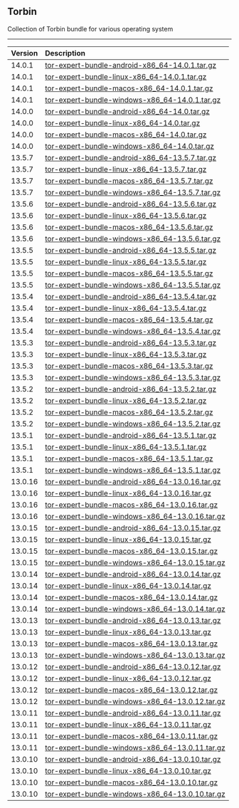 ## Torbin

Collection of Torbin bundle for various operating system

* * *

| Version | Description |
| :--- | :--- |
| 14.0.1 | [tor-expert-bundle-android-x86_64-14.0.1.tar.gz](https://github.com/neoslab/torbin/raw/main/android/14.0.1/tor-expert-bundle-android-x86_64-14.0.1.tar.gz) |
| 14.0.1 | [tor-expert-bundle-linux-x86_64-14.0.1.tar.gz](https://github.com/neoslab/torbin/raw/main/linux/14.0.1/tor-expert-bundle-linux-x86_64-14.0.1.tar.gz) |
| 14.0.1 | [tor-expert-bundle-macos-x86_64-14.0.1.tar.gz](https://github.com/neoslab/torbin/raw/main/macos/14.0.1/tor-expert-bundle-macos-x86_64-14.0.1.tar.gz) |
| 14.0.1 | [tor-expert-bundle-windows-x86_64-14.0.1.tar.gz](https://github.com/neoslab/torbin/raw/main/windows/14.0.1/tor-expert-bundle-windows-x86_64-14.0.1.tar.gz) |
| 14.0.0 | [tor-expert-bundle-android-x86_64-14.0.tar.gz](https://github.com/neoslab/torbin/raw/main/android/14.0/tor-expert-bundle-android-x86_64-14.0.tar.gz) |
| 14.0.0 | [tor-expert-bundle-linux-x86_64-14.0.tar.gz](https://github.com/neoslab/torbin/raw/main/linux/14.0/tor-expert-bundle-linux-x86_64-14.0.tar.gz) |
| 14.0.0 | [tor-expert-bundle-macos-x86_64-14.0.tar.gz](https://github.com/neoslab/torbin/raw/main/macos/14.0/tor-expert-bundle-macos-x86_64-14.0.tar.gz) |
| 14.0.0 | [tor-expert-bundle-windows-x86_64-14.0.tar.gz](https://github.com/neoslab/torbin/raw/main/windows/14.0/tor-expert-bundle-windows-x86_64-14.0.tar.gz) |
| 13.5.7 | [tor-expert-bundle-android-x86_64-13.5.7.tar.gz](https://github.com/neoslab/torbin/raw/main/android/13.5.7/tor-expert-bundle-android-x86_64-13.5.7.tar.gz) |
| 13.5.7 | [tor-expert-bundle-linux-x86_64-13.5.7.tar.gz](https://github.com/neoslab/torbin/raw/main/linux/13.5.7/tor-expert-bundle-linux-x86_64-13.5.7.tar.gz) |
| 13.5.7 | [tor-expert-bundle-macos-x86_64-13.5.7.tar.gz](https://github.com/neoslab/torbin/raw/main/macos/13.5.7/tor-expert-bundle-macos-x86_64-13.5.7.tar.gz) |
| 13.5.7 | [tor-expert-bundle-windows-x86_64-13.5.7.tar.gz](https://github.com/neoslab/torbin/raw/main/windows/13.5.7/tor-expert-bundle-windows-x86_64-13.5.7.tar.gz) |
| 13.5.6 | [tor-expert-bundle-android-x86_64-13.5.6.tar.gz](https://github.com/neoslab/torbin/raw/main/android/13.5.6/tor-expert-bundle-android-x86_64-13.5.6.tar.gz) |
| 13.5.6 | [tor-expert-bundle-linux-x86_64-13.5.6.tar.gz](https://github.com/neoslab/torbin/raw/main/linux/13.5.6/tor-expert-bundle-linux-x86_64-13.5.6.tar.gz) |
| 13.5.6 | [tor-expert-bundle-macos-x86_64-13.5.6.tar.gz](https://github.com/neoslab/torbin/raw/main/macos/13.5.6/tor-expert-bundle-macos-x86_64-13.5.6.tar.gz) |
| 13.5.6 | [tor-expert-bundle-windows-x86_64-13.5.6.tar.gz](https://github.com/neoslab/torbin/raw/main/windows/13.5.6/tor-expert-bundle-windows-x86_64-13.5.6.tar.gz) |
| 13.5.5 | [tor-expert-bundle-android-x86_64-13.5.5.tar.gz](https://github.com/neoslab/torbin/raw/main/android/13.5.5/tor-expert-bundle-android-x86_64-13.5.5.tar.gz) |
| 13.5.5 | [tor-expert-bundle-linux-x86_64-13.5.5.tar.gz](https://github.com/neoslab/torbin/raw/main/linux/13.5.5/tor-expert-bundle-linux-x86_64-13.5.5.tar.gz) |
| 13.5.5 | [tor-expert-bundle-macos-x86_64-13.5.5.tar.gz](https://github.com/neoslab/torbin/raw/main/macos/13.5.5/tor-expert-bundle-macos-x86_64-13.5.5.tar.gz) |
| 13.5.5 | [tor-expert-bundle-windows-x86_64-13.5.5.tar.gz](https://github.com/neoslab/torbin/raw/main/windows/13.5.5/tor-expert-bundle-windows-x86_64-13.5.5.tar.gz) |
| 13.5.4 | [tor-expert-bundle-android-x86_64-13.5.4.tar.gz](https://github.com/neoslab/torbin/raw/main/android/13.5.4/tor-expert-bundle-android-x86_64-13.5.4.tar.gz) |
| 13.5.4 | [tor-expert-bundle-linux-x86_64-13.5.4.tar.gz](https://github.com/neoslab/torbin/raw/main/linux/13.5.4/tor-expert-bundle-linux-x86_64-13.5.4.tar.gz) |
| 13.5.4 | [tor-expert-bundle-macos-x86_64-13.5.4.tar.gz](https://github.com/neoslab/torbin/raw/main/macos/13.5.4/tor-expert-bundle-macos-x86_64-13.5.4.tar.gz) |
| 13.5.4 | [tor-expert-bundle-windows-x86_64-13.5.4.tar.gz](https://github.com/neoslab/torbin/raw/main/windows/13.5.4/tor-expert-bundle-windows-x86_64-13.5.4.tar.gz) |
| 13.5.3 | [tor-expert-bundle-android-x86_64-13.5.3.tar.gz](https://github.com/neoslab/torbin/raw/main/android/13.5.3/tor-expert-bundle-android-x86_64-13.5.3.tar.gz) |
| 13.5.3 | [tor-expert-bundle-linux-x86_64-13.5.3.tar.gz](https://github.com/neoslab/torbin/raw/main/linux/13.5.3/tor-expert-bundle-linux-x86_64-13.5.3.tar.gz) |
| 13.5.3 | [tor-expert-bundle-macos-x86_64-13.5.3.tar.gz](https://github.com/neoslab/torbin/raw/main/macos/13.5.3/tor-expert-bundle-macos-x86_64-13.5.3.tar.gz) |
| 13.5.3 | [tor-expert-bundle-windows-x86_64-13.5.3.tar.gz](https://github.com/neoslab/torbin/raw/main/windows/13.5.3/tor-expert-bundle-windows-x86_64-13.5.3.tar.gz) |
| 13.5.2 | [tor-expert-bundle-android-x86_64-13.5.2.tar.gz](https://github.com/neoslab/torbin/raw/main/android/13.5.2/tor-expert-bundle-android-x86_64-13.5.2.tar.gz) |
| 13.5.2 | [tor-expert-bundle-linux-x86_64-13.5.2.tar.gz](https://github.com/neoslab/torbin/raw/main/linux/13.5.2/tor-expert-bundle-linux-x86_64-13.5.2.tar.gz) |
| 13.5.2 | [tor-expert-bundle-macos-x86_64-13.5.2.tar.gz](https://github.com/neoslab/torbin/raw/main/macos/13.5.2/tor-expert-bundle-macos-x86_64-13.5.2.tar.gz) |
| 13.5.2 | [tor-expert-bundle-windows-x86_64-13.5.2.tar.gz](https://github.com/neoslab/torbin/raw/main/windows/13.5.2/tor-expert-bundle-windows-x86_64-13.5.2.tar.gz) |
| 13.5.1 | [tor-expert-bundle-android-x86_64-13.5.1.tar.gz](https://github.com/neoslab/torbin/raw/main/android/13.5.1/tor-expert-bundle-android-x86_64-13.5.1.tar.gz) |
| 13.5.1 | [tor-expert-bundle-linux-x86_64-13.5.1.tar.gz](https://github.com/neoslab/torbin/raw/main/linux/13.5.1/tor-expert-bundle-linux-x86_64-13.5.1.tar.gz) |
| 13.5.1 | [tor-expert-bundle-macos-x86_64-13.5.1.tar.gz](https://github.com/neoslab/torbin/raw/main/macos/13.5.1/tor-expert-bundle-macos-x86_64-13.5.1.tar.gz) |
| 13.5.1 | [tor-expert-bundle-windows-x86_64-13.5.1.tar.gz](https://github.com/neoslab/torbin/raw/main/windows/13.5.1/tor-expert-bundle-windows-x86_64-13.5.1.tar.gz) |
| 13.0.16 | [tor-expert-bundle-android-x86_64-13.0.16.tar.gz](https://github.com/neoslab/torbin/raw/main/android/13.0.16/tor-expert-bundle-android-x86_64-13.0.16.tar.gz) |
| 13.0.16 | [tor-expert-bundle-linux-x86_64-13.0.16.tar.gz](https://github.com/neoslab/torbin/raw/main/linux/13.0.16/tor-expert-bundle-linux-x86_64-13.0.16.tar.gz) |
| 13.0.16 | [tor-expert-bundle-macos-x86_64-13.0.16.tar.gz](https://github.com/neoslab/torbin/raw/main/macos/13.0.16/tor-expert-bundle-macos-x86_64-13.0.16.tar.gz) |
| 13.0.16 | [tor-expert-bundle-windows-x86_64-13.0.16.tar.gz](https://github.com/neoslab/torbin/raw/main/windows/13.0.16/tor-expert-bundle-windows-x86_64-13.0.16.tar.gz) |
| 13.0.15 | [tor-expert-bundle-android-x86_64-13.0.15.tar.gz](https://github.com/neoslab/torbin/raw/main/android/13.0.15/tor-expert-bundle-android-x86_64-13.0.15.tar.gz) |
| 13.0.15 | [tor-expert-bundle-linux-x86_64-13.0.15.tar.gz](https://github.com/neoslab/torbin/raw/main/linux/13.0.15/tor-expert-bundle-linux-x86_64-13.0.15.tar.gz) |
| 13.0.15 | [tor-expert-bundle-macos-x86_64-13.0.15.tar.gz](https://github.com/neoslab/torbin/raw/main/macos/13.0.15/tor-expert-bundle-macos-x86_64-13.0.15.tar.gz) |
| 13.0.15 | [tor-expert-bundle-windows-x86_64-13.0.15.tar.gz](https://github.com/neoslab/torbin/raw/main/windows/13.0.15/tor-expert-bundle-windows-x86_64-13.0.15.tar.gz) |
| 13.0.14 | [tor-expert-bundle-android-x86_64-13.0.14.tar.gz](https://github.com/neoslab/torbin/raw/main/android/13.0.14/tor-expert-bundle-android-x86_64-13.0.14.tar.gz) |
| 13.0.14 | [tor-expert-bundle-linux-x86_64-13.0.14.tar.gz](https://github.com/neoslab/torbin/raw/main/linux/13.0.14/tor-expert-bundle-linux-x86_64-13.0.14.tar.gz) |
| 13.0.14 | [tor-expert-bundle-macos-x86_64-13.0.14.tar.gz](https://github.com/neoslab/torbin/raw/main/macos/13.0.14/tor-expert-bundle-macos-x86_64-13.0.14.tar.gz) |
| 13.0.14 | [tor-expert-bundle-windows-x86_64-13.0.14.tar.gz](https://github.com/neoslab/torbin/raw/main/windows/13.0.14/tor-expert-bundle-windows-x86_64-13.0.14.tar.gz) |
| 13.0.13 | [tor-expert-bundle-android-x86_64-13.0.13.tar.gz](https://github.com/neoslab/torbin/raw/main/android/13.0.13/tor-expert-bundle-android-x86_64-13.0.13.tar.gz) |
| 13.0.13 | [tor-expert-bundle-linux-x86_64-13.0.13.tar.gz](https://github.com/neoslab/torbin/raw/main/linux/13.0.13/tor-expert-bundle-linux-x86_64-13.0.13.tar.gz) |
| 13.0.13 | [tor-expert-bundle-macos-x86_64-13.0.13.tar.gz](https://github.com/neoslab/torbin/raw/main/macos/13.0.13/tor-expert-bundle-macos-x86_64-13.0.13.tar.gz) |
| 13.0.13 | [tor-expert-bundle-windows-x86_64-13.0.13.tar.gz](https://github.com/neoslab/torbin/raw/main/windows/13.0.13/tor-expert-bundle-windows-x86_64-13.0.13.tar.gz) |
| 13.0.12 | [tor-expert-bundle-android-x86_64-13.0.12.tar.gz](https://github.com/neoslab/torbin/raw/main/android/13.0.12/tor-expert-bundle-android-x86_64-13.0.12.tar.gz) |
| 13.0.12 | [tor-expert-bundle-linux-x86_64-13.0.12.tar.gz](https://github.com/neoslab/torbin/raw/main/linux/13.0.12/tor-expert-bundle-linux-x86_64-13.0.12.tar.gz) |
| 13.0.12 | [tor-expert-bundle-macos-x86_64-13.0.12.tar.gz](https://github.com/neoslab/torbin/raw/main/macos/13.0.12/tor-expert-bundle-macos-x86_64-13.0.12.tar.gz) |
| 13.0.12 | [tor-expert-bundle-windows-x86_64-13.0.12.tar.gz](https://github.com/neoslab/torbin/raw/main/windows/13.0.12/tor-expert-bundle-windows-x86_64-13.0.12.tar.gz) |
| 13.0.11 | [tor-expert-bundle-android-x86_64-13.0.11.tar.gz](https://github.com/neoslab/torbin/raw/main/android/13.0.11/tor-expert-bundle-android-x86_64-13.0.11.tar.gz) |
| 13.0.11 | [tor-expert-bundle-linux-x86_64-13.0.11.tar.gz](https://github.com/neoslab/torbin/raw/main/linux/13.0.11/tor-expert-bundle-linux-x86_64-13.0.11.tar.gz) |
| 13.0.11 | [tor-expert-bundle-macos-x86_64-13.0.11.tar.gz](https://github.com/neoslab/torbin/raw/main/macos/13.0.11/tor-expert-bundle-macos-x86_64-13.0.11.tar.gz) |
| 13.0.11 | [tor-expert-bundle-windows-x86_64-13.0.11.tar.gz](https://github.com/neoslab/torbin/raw/main/windows/13.0.11/tor-expert-bundle-windows-x86_64-13.0.11.tar.gz) |
| 13.0.10 | [tor-expert-bundle-android-x86_64-13.0.10.tar.gz](https://github.com/neoslab/torbin/raw/main/android/13.0.10/tor-expert-bundle-android-x86_64-13.0.10.tar.gz) |
| 13.0.10 | [tor-expert-bundle-linux-x86_64-13.0.10.tar.gz](https://github.com/neoslab/torbin/raw/main/linux/13.0.10/tor-expert-bundle-linux-x86_64-13.0.10.tar.gz) |
| 13.0.10 | [tor-expert-bundle-macos-x86_64-13.0.10.tar.gz](https://github.com/neoslab/torbin/raw/main/macos/13.0.10/tor-expert-bundle-macos-x86_64-13.0.10.tar.gz) |
| 13.0.10 | [tor-expert-bundle-windows-x86_64-13.0.10.tar.gz](https://github.com/neoslab/torbin/raw/main/windows/13.0.10/tor-expert-bundle-windows-x86_64-13.0.10.tar.gz) |
